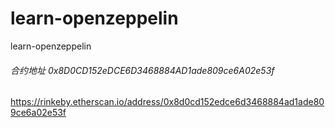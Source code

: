 # learn-openzeppelin
learn-openzeppelin



###### 合约地址 0x8D0CD152eDCE6D3468884AD1ade809ce6A02e53f

https://rinkeby.etherscan.io/address/0x8d0cd152edce6d3468884ad1ade809ce6a02e53f